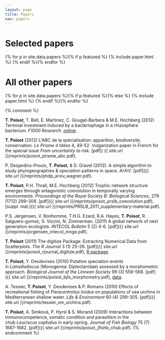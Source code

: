 ```yaml
---
layout: page
title: Papers
nav: papers
---
```


# Selected papers

{% for p in site.data.papers %}{% if p.featured %}
{% include paper.html %}
{% endif %}{% endfor %}

# All other papers

{% for p in site.data.papers %}{% if p.featured %}{% else %}
{% include paper.html %}
{% endif %}{% endfor %}

{% comment %}

**T. Poisot**, T. Bell, E. Martinez, C. Gougat-Barbera & M.E. Hochberg (2012) Terminal investment induced by a bacteriophage in a rhizosphere bacterium. *F1000 Research*. [online](http://f1000research.com/articles/1-21/v2).  <i class="fa fa-unlock-alt"></i>

**T. Poisot** (2012) L'ABC de la spécialisation: apparition, biodiversité, conservation. *Le Prisme à Idées* 4, 49-52. Vulgarization paper in French for the special issue *From uncertainty to risk*. [pdf]( {{ site.url }}/reprints/poisot_prisme_abc.pdf).

P.&nbsp;Desjardins-Proulx, **T. Poisot**, & D. Gravel (2012). A simple algorithm to study phylogeographies & speciation patterns in space. *ArXiV*. [pdf]({{ site.url }}/reprints/phdp_arxiv_wagner.pdf). <i class="fa fa-unlock-alt"></i>

**T. Poisot**, P.H. Thrall, M.E. Hochberg (2012) Trophic network structure emerges through antagonistic coevolution in temporally varying environments. *Proceedings of the Royal Society B: Biological Sciences*, 279 (1712) 299–308. [pdf]({{ site.url }}/reprints/poisot_prslb_coevolution.pdf), [suppl. mat.]({{ site.url }}/reprints/PRSLB_2011_supplementary-material.pdf).

P.S. Jørgensen, V. Bonhomme, T.H.G. Ezard, R.A. Hayes, **T. Poisot**, R. Salguero-gomez, S. Vizzini, N. Zimmerman. (2011) A global network of next generation ecologists. *INTECOL Bulletin* 5 (2) 4-6. [pdf]({{ site.url }}/reprints/jorgensen_intecol_innge.pdf).

**T. Poisot** (2011) The digitize Package: Extracting Numerical Data from Scatterplots. *The R Journal* 3 (1) 25–26. [pdf]({{ site.url }}/reprints/poisot_rjournal_digitize.pdf), [R package](https://github.com/tpoisot/digitize). <i class="fa fa-unlock-alt"></i>

**T. Poisot**, Y. Desdevises (2010) Putative speciation events in *Lamellodiscus* (Monogenea: Diplectanidae) assessed by a morphometric approach. *Biological Journal of the Linnean Society* 99 (3) 559-569. [pdf]({{ site.url }}/reprints/poisot_bjls_morphometry.pdf), [data](http://figshare.com/articles/Morphometric_measurements_of_Lamellodiscus_haptoral_parts/97320).

A.&nbsp;Tessier, **T. Poisot**, Y. Desdevises & P. Romans (2010) Effects of recreational fishing of *Paracentrotus lividus* on populations of sea urchins in Mediterranean shallow water. *Life & Environment* 60 (4) 299-305. [pdf]({{ site.url }}/reprints/tessier_vm_urchins.pdf).

**T. Poisot**, A. Simková, P. Hyrsl & S. Morand (2009) Interactions between immunocompetence, somatic condition and parasitism in the chub *Leuciscus cephalus* in early spring. *Journal of Fish Biology* 75 (7) 1667-1682. [pdf]({{ site.url }}/reprints/poisot_jfishb_chub.pdf).
{% endcomment %}
